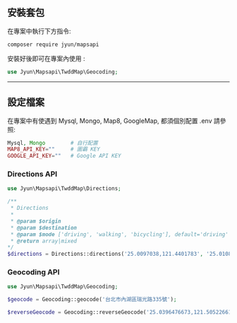 安裝套包
------------

在專案中執行下方指令:

    composer require jyun/mapsapi
    
安裝好後即可在專案內使用 :

```php
use Jyun\Mapsapi\TwddMap\Geocoding;
```

---

設定檔案
-----

在專案中有使遇到 Mysql, Mongo, Map8, GoogleMap, 都須個別配置 .env 請參照:
 
```php
Mysql, Mongo        # 自行配置
MAP8_API_KEY=""     # 圖霸 KEY
GOOGLE_API_KEY=""   # Google API KEY
```


### Directions API

```php
use Jyun\Mapsapi\TwddMap\Directions;

/**
 * Directions
 *
 * @param $origin
 * @param $destination
 * @param $mode ['driving', 'walking', 'bicycling'], default='driving'
 * @return array|mixed
*/
$directions = Directions::directions('25.0097038,121.4401783', '25.0108898,121.4346963');
```


### Geocoding API

```php
use Jyun\Mapsapi\TwddMap\Geocoding;

$geocode = Geocoding::geocode('台北市內湖區瑞光路335號');

$reverseGeocode = Geocoding::reverseGeocode('25.0396476673,121.505226616');
```

